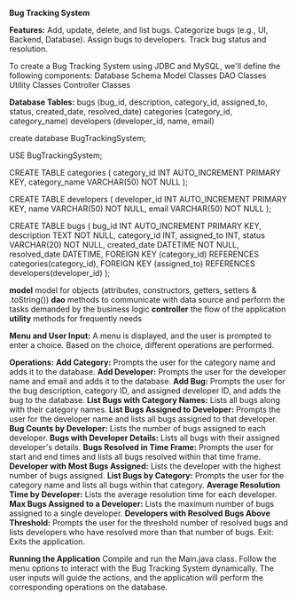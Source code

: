 **Bug Tracking System**

**Features:**
Add, update, delete, and list bugs.
Categorize bugs (e.g., UI, Backend, Database).
Assign bugs to developers.
Track bug status and resolution.

To create a Bug Tracking System using JDBC and MySQL, we'll define the following components:
    Database Schema
    Model Classes
    DAO Classes
    Utility Classes
    Controller Classes

**Database Tables:**
bugs (bug_id, description, category_id, assigned_to, status, created_date, resolved_date)
categories (category_id, category_name)
developers (developer_id, name, email)

create database BugTrackingSystem;

USE BugTrackingSystem;

CREATE TABLE categories (
    category_id INT AUTO_INCREMENT PRIMARY KEY,
    category_name VARCHAR(50) NOT NULL
);

CREATE TABLE developers (
    developer_id INT AUTO_INCREMENT PRIMARY KEY,
    name VARCHAR(50) NOT NULL,
    email VARCHAR(50) NOT NULL
);

CREATE TABLE bugs (
    bug_id INT AUTO_INCREMENT PRIMARY KEY,
    description TEXT NOT NULL,
    category_id INT,
    assigned_to INT,
    status VARCHAR(20) NOT NULL,
    created_date DATETIME NOT NULL,
    resolved_date DATETIME,
    FOREIGN KEY (category_id) REFERENCES categories(category_id),
    FOREIGN KEY (assigned_to) REFERENCES developers(developer_id)
);



**model**
model for objects (attributes, constructors, getters, setters & .toString())
**dao**
methods to communicate with data source and perform the tasks demanded by the business logic
**controller**
the flow of the application
**utility**
methods for frequently needs

**Menu and User Input:**
A menu is displayed, and the user is prompted to enter a choice. Based on the choice, different operations are performed.

**Operations:**
**Add Category:** Prompts the user for the category name and adds it to the database.
**Add Developer:** Prompts the user for the developer name and email and adds it to the database.
**Add Bug:** Prompts the user for the bug description, category ID, and assigned developer ID, and adds the bug to the database.
**List Bugs with Category Names:** Lists all bugs along with their category names.
**List Bugs Assigned to Developer:** Prompts the user for the developer name and lists all bugs assigned to that developer.
**Bug Counts by Developer:** Lists the number of bugs assigned to each developer.
**Bugs with Developer Details:** Lists all bugs with their assigned developer's details.
**Bugs Resolved in Time Frame:** Prompts the user for start and end times and lists all bugs resolved within that time frame.
**Developer with Most Bugs Assigned:** Lists the developer with the highest number of bugs assigned.
**List Bugs by Category:** Prompts the user for the category name and lists all bugs within that category.
**Average Resolution Time by Developer:** Lists the average resolution time for each developer.
**Max Bugs Assigned to a Developer:** Lists the maximum number of bugs assigned to a single developer.
**Developers with Resolved Bugs Above Threshold:** Prompts the user for the threshold number of resolved bugs and lists developers who have resolved more than that number of bugs.
Exit: Exits the application.

**Running the Application**
Compile and run the Main.java class. Follow the menu options to interact with the Bug Tracking System dynamically. The user inputs will guide the actions, and the application will perform the corresponding operations on the database.
